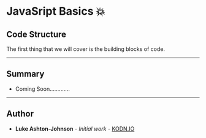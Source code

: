 # JavaSript Basics 💥

## Code Structure

The first thing that we will cover is the building blocks of code.

*************************************************************************
## Summary
* Coming Soon.............
*************************************************************************
## Author

* **Luke Ashton-Johnson** - *Initial work* - [KODN.IO](http://kodn.io/)